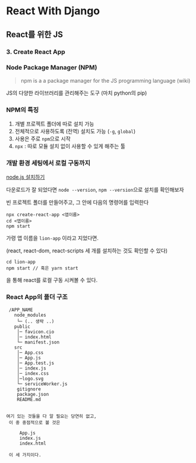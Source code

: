 
# React With Django
## React를 위한 JS
### 3. Create React App

### Node Package Manager (NPM)


> npm is a a package manager for the JS programming language (wiki)

JS의 다양한 라이브러리를 관리해주는 도구 (마치 python의 pip)

### NPM의 특징

1. 개별 프로젝트 폴더에 따로 설치 가능
2. 전체적으로 사용하도록 (전역) 설치도 가능 (`-g`, `global`)
3. 사용은 주로 `npm`으로 시작 
4. `npx` : 따로 모듈 설치 없이 사용할 수 있게 해주는 툴

### 개발 환경 세팅에서 로컬 구동까지

[node.js 설치하기](https://nodejs.org/ko/download/)

다운로드가 잘 되었다면 `node --version`, `npm --version`으로 설치를 확인해보자

빈 프로젝트 폴더를 만들어주고, 그 안에 다음의 명령어를 입력한다

    npx create-react-app <앱이름>
    cd <앱이름>
    npm start

가령 앱 이름을 `lion-app` 이라고 지었다면.

(react, react-dom, react-scripts 세 개를 설치하는 것도 확인할 수 있다)


    cd lion-app
    npm start // 혹은 yarn start

을 통해 react를 로컬 구동 시켜볼 수 있다.


### React App의 폴더 구조

```
 /APP_NAME
   node_modules
    └─ (.. 생략 ..)
   public  
    │─ favicon.cio
    │─ index.html
    └─ manifest.json
   src
	│─ App.css
	│─ App.js
	│─ App.test.js
	│─ index.js
	│─ index.css
	│─logo.svg
	└─ serviceWorker.js
	gitignore
	package.json
	README.md
	

여기 있는 것들을 다 알 필요는 당연히 없고,
 이 중 중점적으로 볼 것은 

     App.js
     index.js
     index.html

 이 세 가지이다.

